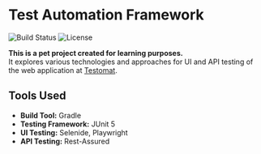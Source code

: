 # Test Automation Framework

![Build Status](https://img.shields.io/badge/build-passing-brightgreen)
![License](https://img.shields.io/badge/license-MIT-blue)

**This is a pet project created for learning purposes.**  
It explores various technologies and approaches for UI and API testing of the web application at [Testomat](https://app.testomat.io).

## Tools Used

- **Build Tool:** Gradle
- **Testing Framework:** JUnit 5
- **UI Testing:** Selenide, Playwright
- **API Testing:** Rest-Assured
